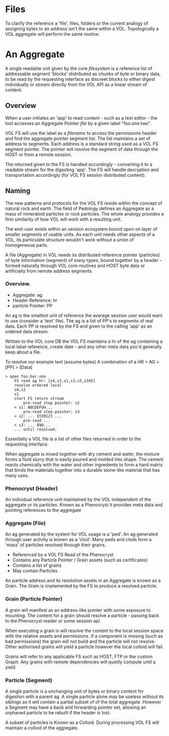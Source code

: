 # Files

To clarify the reference a 'file', files, folders or the current analogy of assigning
bytes to an address isn't the same within a VOL. Topologically a VOL aggregate will perform the same routine.


# An Aggregate

A single readable unit given by the core _filesystem_ is a reference list of addressable segment 'blocks' distributed as chunks of byte or binary data, to be read by the requesting interface as discreet blocks to either digest individually or _stream_ directly from the VOL API as a linear stream of content.


## Overview

When a user initiates an 'app' to read content - such as a text editor - the tool accesses an Aggregate Pointer _file_ by a given label "foo.one.two".

VOL FS will use the label as a _filename_ to access the permissions header and find the aggregate pointer segment list. The list maintains a set of address to segments. Each address is a standard string used as a VOL FS segment pointer.
The pointer will resolve the segment of data through the HOST or from a remote session.

The returned given to the FS is handled accordingly - converting it to a readable stream for the digesting 'app'. The FS will handle decryption and transportation accordingly (for VOL FS session distributed content).


## Naming

The new patterns and protocols for the VOL FS reside within the concept of natural rock and earth. The field of Pedology defines an Aggregate as a mass of mineraloid particles or rock particles. The whole analogy provides a firm similarity of how VOL will work with a resulting unit.

The end-user exists within an session ecosystem bound upon on layer of smaller segments of usable units. As each unit needs other aspects of a VOL, its particulate structure wouldn't work without a union of homogeneous parts.

A file (Aggregate) in VOL needs its distributed reference pointer (particles) of byte information (segment) of many types, bound together by a header - formed naturally through VOL core-routines and HOST byte data or artificially from remote address segments.


### Overview.

+ Aggregate: ag
+ Header Reference: hr
+ particle Pointer: PP

An ag is the smallest unit of reference the average session user would want to use (consider a 'text' file).
The ag is a list of PP's to segments of real data. Each PP is resolved by the FS and given to the calling 'app' as an ordered data stream.

Written to the VOL core DB the VOL FS maintains a hr of the ag containing a local label reference, create date - and any other meta data you'd generally keep about a file.

To resolve our example text (assume bytes) A combination of a HR > AG > [PP] > [Data]

    > open foo.bar.one
        FS read ag hr: [s4,s2,s1,s3,s5,s345]
        resolve ordered local
        s4,s2
        s1
        start FS return stream
            pre-read step pointer: s2
        < s1: ABCDEFGH...
            pre-read step-pointer: s3
        < s2: ... XYZ0123 ...
            pre-read ...
        < s3: ... 89@...
        ... until resolved.


Essentially a VOL file is a list of other files returned in order to the requesting interface.

When aggregate is mixed together with dry cement and water, the mixture forms a fluid slurry that is easily poured and molded into shape.
The cement reacts chemically with the water and other ingredients to form a hard matrix that binds the materials together into a durable stone-like material that has many uses.


### Phenocryst (Header)

An individual reference unit maintained by the VOL independent of the aggregate or its particles. Known as a Phenocryst it provides meta data and pointing references to the aggregate


### Aggregate (File)

An ag generated by the system for VOL usage is a 'ped'. An ag generated through user activity is known as a 'clod'. Many peds and clods form a 'mass' of particles resolved through their grains.

+ Referenced by a VOL FS Read of the Phenocryst
+ Contains any Particle Pointer / Grain assets (such as certificates)
+ Contains a list of grains
+ May contain Particles

An particle address and its resolution assets in an Aggregate is known as a Grain.
The Grain is implemented by the FS to produce a resolved particle.

### Grain (Particle Pointer)

A grain will manifest as an address-like pointer with some exposure to mounting. The content for a grain should resolve a particle - passing back to the Phenocryst reader or some session api.

When executing a grain is will resolve the content to the local session space with the relative assets and permissions. If a component is missing (such as bad permissions) the grain will not build and the particle will not resolve. Other authorised grains will yield a particle however the local colloid will fail.

Grains will refer to any applicable FS such as HOST, FTP or the custom Graph. Any grains with remote dependencies will quietly compute until a yield.


### Particle (Segment)

A single particle is a unchanging unit of bytes or binary content for digestion with a parent ag. A single particle alone may be useless without its siblings as it will contain a partial subset of of the total aggregate. However a Segment may have a back and forwarding pointer set, allowing an orphaned particle to be rebuilt if the header is lost.

A subset of particles is Known as a Colloid. During processing VOL FS will maintain a colloid of the aggregate.


